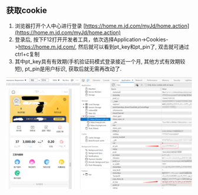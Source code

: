 ## 获取cookie

1. 浏览器打开个人中心进行登录 [https://home.m.jd.com/myJd/home.action](https://home.m.jd.com/myJd/home.action)
2. 登录后, 按下F12打开开发者工具，依次选择Application->Cookies->https://home.m.jd.com/, 然后就可以看到pt_key和pt_pin了, 双击就可通过ctrl+c复制
3. 其中pt_key具有有效期(手机验证码模式登录接近一个月, 其他方式有效期较短), pt_pin是用户标识, 获取后就无需再改动了.

![](image/GetJdCookie/1644422019112.png)
